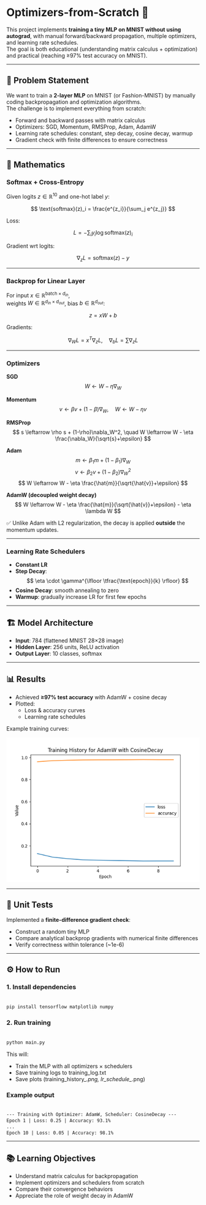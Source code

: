 # Optimizers-from-Scratch 🚀

This project implements **training a tiny MLP on MNIST without using autograd**, with manual forward/backward propagation, multiple optimizers, and learning rate schedules.  
The goal is both educational (understanding matrix calculus + optimization) and practical (reaching ≥97% test accuracy on MNIST).  

---

## 📌 Problem Statement
We want to train a **2-layer MLP** on MNIST (or Fashion-MNIST) by manually coding backpropagation and optimization algorithms.  
The challenge is to implement everything from scratch:
- Forward and backward passes with matrix calculus
- Optimizers: SGD, Momentum, RMSProp, Adam, AdamW
- Learning rate schedules: constant, step decay, cosine decay, warmup
- Gradient check with finite differences to ensure correctness

---

## 🧮 Mathematics

### Softmax + Cross-Entropy
Given logits $z \in \mathbb{R}^{10}$ and one-hot label $y$:

$$
\text{softmax}(z)_i = \frac{e^{z_i}}{\sum_j e^{z_j}}
$$

Loss:

$$
L = - \sum_i y_i \log \text{softmax}(z)_i
$$

Gradient wrt logits:

$$
\nabla_z L = \text{softmax}(z) - y
$$

---

### Backprop for Linear Layer
For input $x \in \mathbb{R}^{\text{batch} \times d_{in}}$,  
weights $W \in \mathbb{R}^{d_{in} \times d_{out}}$, bias $b \in \mathbb{R}^{d_{out}}$:

$$
z = xW + b
$$

Gradients:

$$
\nabla_W L = x^T \nabla_z L, \quad 
\nabla_b L = \sum \nabla_z L
$$

---

### Optimizers

**SGD**  
$$
W \leftarrow W - \eta \nabla_W
$$

**Momentum**  
$$
v \leftarrow \beta v + (1-\beta)\nabla_W, \quad 
W \leftarrow W - \eta v
$$

**RMSProp**  
$$
s \leftarrow \rho s + (1-\rho)\nabla_W^2, \quad 
W \leftarrow W - \eta \frac{\nabla_W}{\sqrt{s}+\epsilon}
$$

**Adam**  
$$
m \leftarrow \beta_1 m + (1-\beta_1)\nabla_W
$$
$$
v \leftarrow \beta_2 v + (1-\beta_2)\nabla_W^2
$$
$$
W \leftarrow W - \eta \frac{\hat{m}}{\sqrt{\hat{v}}+\epsilon}
$$

**AdamW (decoupled weight decay)**  
$$
W \leftarrow W - \eta \frac{\hat{m}}{\sqrt{\hat{v}}+\epsilon} - \eta \lambda W
$$  

✅ Unlike Adam with L2 regularization, the decay is applied **outside** the momentum updates.

---

### Learning Rate Schedulers
- **Constant LR**  
- **Step Decay**:  
  $$
  \eta \cdot \gamma^{\lfloor \tfrac{\text{epoch}}{k} \rfloor}
  $$
- **Cosine Decay**: smooth annealing to zero  
- **Warmup**: gradually increase LR for first few epochs


---

## 🏗 Model Architecture
- **Input**: 784 (flattened MNIST 28×28 image)  
- **Hidden Layer**: 256 units, ReLU activation  
- **Output Layer**: 10 classes, softmax  

---

## 📊 Results
- Achieved **≥97% test accuracy** with AdamW + cosine decay  
- Plotted:
  - Loss & accuracy curves
  - Learning rate schedules

Example training curves:

![Training History Example](training_history_AdamW_CosineDecay.png)

---

## 🧪 Unit Tests
Implemented a **finite-difference gradient check**:  
- Construct a random tiny MLP  
- Compare analytical backprop gradients with numerical finite differences  
- Verify correctness within tolerance (~1e-6)

---

## ⚙️ How to Run

### 1. Install dependencies

```bash

pip install tensorflow matplotlib numpy

```

### 2. Run training

```bash

python main.py

```
This will:
- Train the MLP with all optimizers × schedulers
- Save training logs to training_log.txt  
- Save plots (training_history_*.png, lr_schedule_*.png)

### Example output

```text

--- Training with Optimizer: AdamW, Scheduler: CosineDecay ---
Epoch 1 | Loss: 0.25 | Accuracy: 93.1%
...
Epoch 10 | Loss: 0.05 | Accuracy: 98.1%

```

---

## 📚 Learning Objectives
- Understand matrix calculus for backpropagation
- Implement optimizers and schedulers from scratch
- Compare their convergence behaviors
- Appreciate the role of weight decay in AdamW


